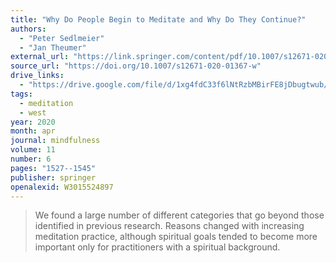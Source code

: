```yaml
---
title: "Why Do People Begin to Meditate and Why Do They Continue?"
authors:
  - "Peter Sedlmeier"
  - "Jan Theumer"
external_url: "https://link.springer.com/content/pdf/10.1007/s12671-020-01367-w.pdf"
source_url: "https://doi.org/10.1007/s12671-020-01367-w"
drive_links:
  - "https://drive.google.com/file/d/1xg4fdC33f6lNtRzbMBirFE8jDbugtwub/view?usp=drivesdk"
tags:
  - meditation
  - west
year: 2020
month: apr
journal: mindfulness
volume: 11
number: 6
pages: "1527--1545"
publisher: springer
openalexid: W3015524897
---
```


> We found a large number of different categories that go beyond those identified in previous research.
> Reasons changed with increasing meditation practice, although spiritual goals tended to become more important only for practitioners with a spiritual background.
